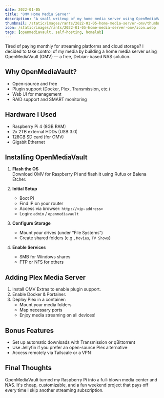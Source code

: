```yaml
---
date: 2022-01-05
title: "OMV Home Media Server"
description: "A small writeup of my home media server using OpenMediaVault."
thumbnail: /static/images/rants/2022-01-05-home-media-server-omv/thumbnail.webp
icon: /static/images/rants/2022-01-05-home-media-server-omv/icon.webp
tags: [openmediavault, self-hosting, homelab]
---
```


Tired of paying monthly for streaming platforms and cloud storage? I decided to take control of my
media by building a home media server using OpenMediaVault (OMV) — a free, Debian-based NAS
solution.

## Why OpenMediaVault?

- Open-source and free
- Plugin support (Docker, Plex, Transmission, etc.)
- Web UI for management
- RAID support and SMART monitoring

## Hardware I Used

- Raspberry Pi 4 (8GB RAM)
- 2x 2TB external HDDs (USB 3.0)
- 128GB SD card (for OMV)
- Gigabit Ethernet

## Installing OpenMediaVault

1. **Flash the OS**  
   Download OMV for Raspberry Pi and flash it using Rufus or Balena Etcher.

2. **Initial Setup**
   - Boot Pi
   - Find IP on your router
   - Access via browser: `http://<ip-address>`
   - Login: `admin` / `openmediavault`

3. **Configure Storage**
   - Mount your drives (under “File Systems”)
   - Create shared folders (e.g., `Movies`, `TV Shows`)

4. **Enable Services**
   - SMB for Windows shares
   - FTP or NFS for others

## Adding Plex Media Server

1. Install OMV Extras to enable plugin support.
2. Enable Docker & Portainer.
3. Deploy Plex in a container:
   - Mount your media folders
   - Map necessary ports
   - Enjoy media streaming on all devices!

## Bonus Features

- Set up automatic downloads with Transmission or qBittorrent
- Use Jellyfin if you prefer an open-source Plex alternative
- Access remotely via Tailscale or a VPN

## Final Thoughts

OpenMediaVault turned my Raspberry Pi into a full-blown media center and NAS. It's cheap,
customizable, and a fun weekend project that pays off every time I skip another streaming
subscription.
